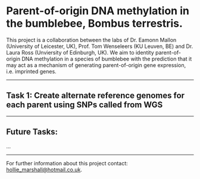 # Parent-of-origin DNA methylation in the bumblebee, Bombus terrestris.

This project is a collaboration between the labs of Dr. Eamonn Mallon (University of Leicester, UK), Prof. Tom Wenseleers (KU Leuven, BE) and Dr. Laura Ross (Unviersity of Edinburgh, UK). We aim to identity parent-of-origin DNA methylation in a species of bumblebee with the prediction that it may act as a mechanism of generating parent-of-origin gene expression, i.e. imprinted genes. 

---

## Task 1: Create alternate reference genomes for each parent using SNPs called from WGS

---

## Future Tasks:
...

--- 

For further information about this project contact: hollie_marshall@hotmail.co.uk.

